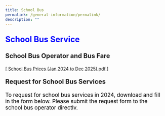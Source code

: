 ```yaml
---
title: School Bus
permalink: /general-information/permalink/
description: ""
---
```

<p style="text-align:left;font-size: 25px; color: blue; font-weight: bold;">School Bus Service</p>

<p style="text-align:left;font-size: 20px; font-weight: bold;">School Bus Operator and Bus Fare</p>

<a href="https://drive.google.com/file/d/1Fc1FtBa4N6xd7e9J0Okd6zgzgG5waw1F/view?usp=sharing">[ School Bus Prices (Jan 2024 to Dec 2025).pdf ]</a>

<p style="text-align:left;font-size: 20px; font-weight: bold;">Request for School Bus Services</p>

<p style="text-align:left;font-size: 17px; color: black; font-weight;">To request for school bus services in 2024, download and fill in the form below. Please submit the request form to the school bus operator directlv.</p>